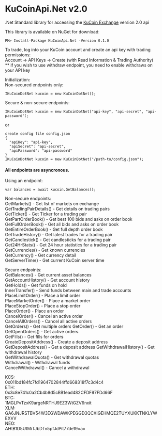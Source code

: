 # KuCoinApi.Net v2.0
.Net Standard library for accessing the [KuCoin Exchange](https://www.kucoin.com/#/?r=1ds25) version 2.0 api  
  
This library is available on NuGet for download:  
```
PM> Install-Package KuCoinApi.Net -Version 0.1.0
```


To trade, log into your KuCoin account and create an api key with trading permissions:  
Account -> API Keys -> Create (with Read Information & Trading Authority)  
** if you wish to use withdraw endpoint, you need to enable withdraws on your API key  
  
Initialization:  
Non-secured endpoints only:  
```
IKuCoinDotNet kucoin = new KuCoinDotNet();
```  
  
Secure & non-secure endpoints:  
```
IKuCoinDotNet kucoin = new KuCoinDotNet("api-key", "api-secret", "api-password");
```  
or
```
create config file config.json
{
  "apiKey": "api-key",
  "apiSecret": "api-secret",
  "apiPassword": "api-password"
}
IKuCoinDotNet kucoin = new KuCoinDotNet("/path-to/config.json");
```

#### All endpoints are asyncronous.  

Using an endpoint:  
```  
var balances = await kucoin.GetBalances();
```  

Non-secure endpoints:  
GetMarkets() - Get list of markets on exchange  
GetTradingPairDetails() - Get details on trading pairs  
GetTicker() - Get Ticker for a trading pair  
GetPartOrderBook() - Get best 100 bids and asks on order book  
GetFullOrderBook() - Get all bids and asks on order book  
GetEntireOrderBook() - Get full depth order book  
GetTradeHistory() - Get latest trades for a trading pair  
GetCandlestick() - Get candlesticks for a trading pair  
Get24HrStats() - Get 24 hour statistics for a trading pair    
GetCurrencies() - Get known currencies  
GetCurrency() - Get currency detail  
GetServerTime() - Get current KuCoin server time  

Secure endpoints:  
GetBalances() - Get current asset balances  
GetAccountHistory() - Get account history  
GetHolds() - Get funds on hold  
InnerTransfer() - Send funds between main and trade accounts  
PlaceLimitOrder() - Place a limit order  
PlaceMarketOrder() - Place a market order  
PlaceStopOrder() - Place a stop order  
PlaceOrder() - Place an order  
CancelOrder() - Cancel an active order  
CancelAllOrders() - Cancel all active orders  
GetOrders() - Get multiple orders
GetOrder() - Get an order  
GetOpenOrders() - Get active orders  
GetFills() - Get fills for orders  
CreateDepositAddress() - Create a deposit address  
GetDepositAddress() - Get a deposit address
GetWithdrawalHistory() - Get withdrawal history  
GetWithdrawalQuota() - Get withdrawal quotas  
Withdrawal() - Withdrawal funds  
CancelWithdrawal() - Cancel a withdrawal  

KCS:  
0x011bd184fc7fd1964702844ffd668318f7c3d4c4  
ETH:  
0x3c8e741c0a2Cb4b8d5cBB1ead482CFDF87FDd66F  
BTC:  
1MGLPvTzxK9argeNRTHJ9EZ3WtGZV6nxit  
XLM:  
GA6JNJRSTBV54W3EGWDAWKPEGGD3QCXIGEHMQE2TUYXUKKTNKLYWEXVV  
NEO:  
AHtB1D5UtMiTJbDTn5pfJdPit77de19oao  
